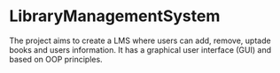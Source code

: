 # LibraryManagementSystem
 The project aims to create a LMS where users can add, remove, uptade books and users information. It has a graphical user interface (GUI) and based on OOP principles.
